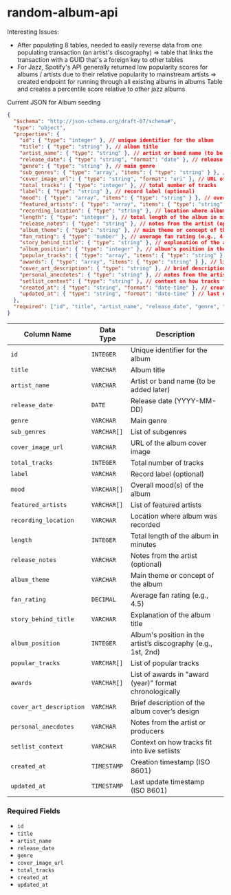# random-album-api

Interesting Issues:
  - After populating 8 tables, needed to easily reverse data from one populating transaction (an artist's discography) => table that links the transaction with a GUID that's a foreign key to other tables
  - For Jazz, Spotify's API generally returned low popularity scores for albums / artists due to their relative popularity to mainstream artists => created endpoint for running through all existing albums in albums Table and creates a percentile score relative to other jazz albums

Current JSON for Album seeding
```json
{
  "$schema": "http://json-schema.org/draft-07/schema#",
  "type": "object",
  "properties": {
    "id": { "type": "integer" }, // unique identifier for the album
    "title": { "type": "string" }, // album title
    "artist_name": { "type": "string" }, // artist or band name (to be added later)
    "release_date": { "type": "string", "format": "date" }, // release date (YYYY-MM-DD)
    "genre": { "type": "string" }, // main genre
    "sub_genres": { "type": "array", "items": { "type": "string" } }, // list of subgenres
    "cover_image_url": { "type": "string", "format": "uri" }, // URL of the album cover image
    "total_tracks": { "type": "integer" }, // total number of tracks
    "label": { "type": "string" }, // record label (optional)
    "mood": { "type": "array", "items": { "type": "string" } }, // overall mood(s) of the album
    "featured_artists": { "type": "array", "items": { "type": "string" } }, // list of featured artists
    "recording_location": { "type": "string" }, // location where album was recorded
    "length": { "type": "integer" }, // total length of the album in minutes
    "release_notes": { "type": "string" }, // notes from the artist (optional)
    "album_theme": { "type": "string" }, // main theme or concept of the album
    "fan_rating": { "type": "number" }, // average fan rating (e.g., 4.5)
    "story_behind_title": { "type": "string" }, // explanation of the album title
    "album_position": { "type": "integer" }, // album's position in the artist’s discography (e.g., 1st, 2nd)
    "popular_tracks": { "type": "array", "items": { "type": "string" } }, // list of popular tracks
    "awards": { "type": "array", "items": { "type": "string" } }, // list of awards in "award (year)" format chronologically
    "cover_art_description": { "type": "string" }, // brief description of the album cover’s design
    "personal_anecdotes": { "type": "string" }, // notes from the artist or producers
    "setlist_context": { "type": "string" }, // context on how tracks fit into live setlists
    "created_at": { "type": "string", "format": "date-time" }, // creation timestamp (ISO 8601)
    "updated_at": { "type": "string", "format": "date-time" } // last update timestamp (ISO 8601)
  },
  "required": ["id", "title", "artist_name", "release_date", "genre", "cover_image_url", "total_tracks", "created_at", "updated_at"]
}
```

| Column Name              | Data Type         | Description                                                  |
|-------------------------|-------------------|--------------------------------------------------------------|
| `id`                    | `INTEGER`         | Unique identifier for the album                              |
| `title`                 | `VARCHAR`         | Album title                                                 |
| `artist_name`           | `VARCHAR`         | Artist or band name (to be added later)                     |
| `release_date`          | `DATE`            | Release date (YYYY-MM-DD)                                   |
| `genre`                 | `VARCHAR`         | Main genre                                                  |
| `sub_genres`           | `VARCHAR[]`       | List of subgenres                                           |
| `cover_image_url`       | `VARCHAR`         | URL of the album cover image                                 |
| `total_tracks`          | `INTEGER`         | Total number of tracks                                       |
| `label`                 | `VARCHAR`         | Record label (optional)                                     |
| `mood`                  | `VARCHAR[]`       | Overall mood(s) of the album                                 |
| `featured_artists`      | `VARCHAR[]`       | List of featured artists                                     |
| `recording_location`    | `VARCHAR`         | Location where album was recorded                            |
| `length`                | `INTEGER`         | Total length of the album in minutes                        |
| `release_notes`         | `VARCHAR`         | Notes from the artist (optional)                            |
| `album_theme`           | `VARCHAR`         | Main theme or concept of the album                          |
| `fan_rating`            | `DECIMAL`         | Average fan rating (e.g., 4.5)                             |
| `story_behind_title`    | `VARCHAR`         | Explanation of the album title                               |
| `album_position`        | `INTEGER`         | Album's position in the artist’s discography (e.g., 1st, 2nd) |
| `popular_tracks`        | `VARCHAR[]`       | List of popular tracks                                       |
| `awards`                | `VARCHAR[]`       | List of awards in "award (year)" format chronologically      |
| `cover_art_description` | `VARCHAR`         | Brief description of the album cover’s design               |
| `personal_anecdotes`    | `VARCHAR`         | Notes from the artist or producers                          |
| `setlist_context`       | `VARCHAR`         | Context on how tracks fit into live setlists                |
| `created_at`            | `TIMESTAMP`       | Creation timestamp (ISO 8601)                               |
| `updated_at`            | `TIMESTAMP`       | Last update timestamp (ISO 8601)                            |

### Required Fields
- `id`
- `title`
- `artist_name`
- `release_date`
- `genre`
- `cover_image_url`
- `total_tracks`
- `created_at`
- `updated_at`

